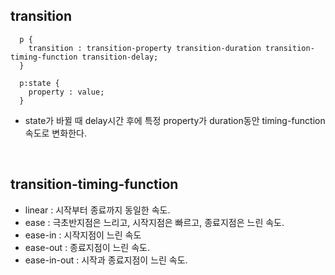 ## transition

```
  p {
    transition : transition-property transition-duration transition-timing-function transition-delay;
  }
  
  p:state {
    property : value;
  }
```

  - state가 바뀔 때 delay시간 후에 특정 property가 duration동안 timing-function 속도로 변화한다.
  <br>  
  
## transition-timing-function

  - linear : 시작부터 종료까지 동일한 속도.
  - ease : 극초반지점은 느리고, 시작지점은 빠르고, 종료지점은 느린 속도.
  - ease-in : 시작지점이 느린 속도
  - ease-out : 종료지점이 느린 속도. 
  - ease-in-out : 시작과 종료지점이 느린 속도.
    

